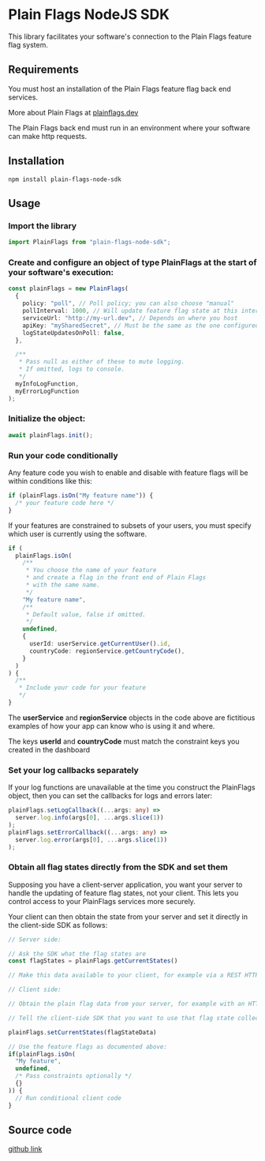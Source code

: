 # Plain Flags NodeJS SDK

This library facilitates your software's connection to the Plain Flags feature flag system.

## Requirements

You must host an installation of the Plain Flags feature flag back end services.

More about Plain Flags at [plainflags.dev](https://plainflags.dev)

The Plain Flags back end must run in an environment where your software can make http requests.

## Installation

```
npm install plain-flags-node-sdk
```

## Usage

### Import the library

```typescript
import PlainFlags from "plain-flags-node-sdk";
```

### Create and configure an object of type PlainFlags at the start of your software's execution:

```typescript
const plainFlags = new PlainFlags(
  {
    policy: "poll", // Poll policy; you can also choose "manual"
    pollInterval: 1000, // Will update feature flag state at this interval
    serviceUrl: "http://my-url.dev", // Depends on where you host
    apiKey: "mySharedSecret", // Must be the same as the one configured on the back end
    logStateUpdatesOnPoll: false,
  },

  /**
   * Pass null as either of these to mute logging.
   * If omitted, logs to console.
   */
  myInfoLogFunction,
  myErrorLogFunction
);
```

### Initialize the object:

```typescript
await plainFlags.init();
```

### Run your code conditionally

Any feature code you wish to enable and disable with feature flags will be within conditions like this:

```typescript
if (plainFlags.isOn("My feature name")) {
  /* your feature code here */
}
```

If your features are constrained to subsets of your users, you must specify which user is currently using the software.

```typescript
if (
  plainFlags.isOn(
    /**
     * You choose the name of your feature
     * and create a flag in the front end of Plain Flags
     * with the same name.
     */
    "My feature name",
    /**
     * Default value, false if omitted.
     */
    undefined,
    {
      userId: userService.getCurrentUser().id,
      countryCode: regionService.getCountryCode(),
    }
  )
) {
  /**
   * Include your code for your feature
   */
}
```

The **userService** and **regionService** objects in the code above are fictitious examples of how your app can know who is using it and where.

The keys **userId** and **countryCode** must match the constraint keys you created in the dashboard

### Set your log callbacks separately

If your log functions are unavailable at the time you construct the PlainFlags object, then you can set the callbacks for logs and errors later:

```typescript
plainFlags.setLogCallback((...args: any) =>
  server.log.info(args[0], ...args.slice(1))
);
plainFlags.setErrorCallback((...args: any) =>
  server.log.error(args[0], ...args.slice(1))
);
```

### Obtain all flag states directly from the SDK and set them

Supposing you have a client-server application, you want your server to handle the updating of feature flag states, not your client. This lets you control access to your PlainFlags services more securely.

Your client can then obtain the state from your server and set it directly in the client-side SDK as follows:

```Typescript
// Server side:

// Ask the SDK what the flag states are
const flagStates = plainFlags.getCurrentStates()

// Make this data available to your client, for example via a REST HTTP endpoint
```

```Typescript
// Client side:

// Obtain the plain flag data from your server, for example with an HTTP GET request to a secure endpoint

// Tell the client-side SDK that you want to use that flag state collection:

plainFlags.setCurrentStates(flagStateData)

// Use the feature flags as documented above:
if(plainFlags.isOn(
  "My feature",
  undefined,
  /* Pass constraints optionally */
  {}
)) {
  // Run conditional client code
}
```

## Source code

[github link](https://github.com/andreileonte1981/plain-flags/tree/main/sdk/node)
